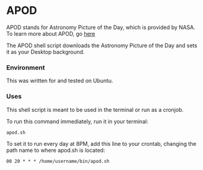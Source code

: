 # APOD

  APOD stands for Astronomy Picture of the Day, which is provided by NASA.  
  To learn more about APOD, go [here](http://apod.nasa.gov/apod/lib/about_apod.html)

  The APOD shell script downloads the Astronomy Picture of the Day and sets it as your Desktop background.  

### Environment
  This was written for and tested on Ubuntu.

### Uses
  This shell script is meant to be used in the terminal or run as a cronjob.

  To run this command immediately, run it in your terminal:
```
apod.sh
```  

  To set it to run every day at 8PM, add this line to your crontab, changing the path name to where apod.sh is located:
```
00 20 * * * /home/username/bin/apod.sh
```
